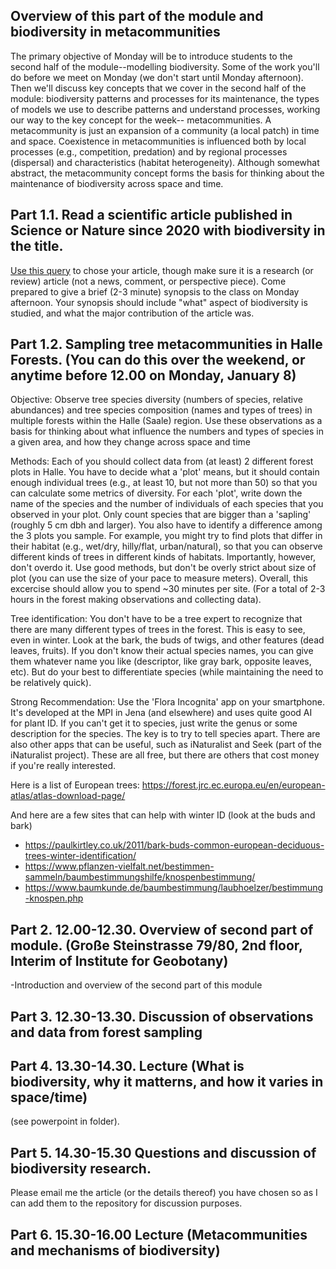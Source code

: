 ## Overview of this part of the module and biodiversity in metacommunities

The primary objective of Monday will be to introduce students to the second half of the module--modelling biodiversity. Some of the work you'll do before we meet on Monday (we don't start until Monday afternoon). Then we'll discuss key concepts that we cover in the second half of the module: biodiversity patterns and processes for its maintenance, the types of models we use to describe patterns and understand processes, working our way to the key concept for the week-- metacommunities. A metacommunity is just an expansion of a community (a local patch) in time and space. Coexistence in metacommunities is influenced both by local processes (e.g., competition, predation) and by regional processes (dispersal) and characteristics (habitat heterogeneity). Although somewhat abstract, the metacommunity concept forms the basis for thinking about the maintenance of biodiversity across space and time. 

## Part 1.1. Read a scientific article published in Science or Nature since 2020 with biodiversity in the title. 

[Use this query](https://europepmc.org/search?query=%28JOURNAL%3A%22Science%20%28New%20York,%20N.Y.%29%22%20OR%20JOURNAL%3A%22Nature%22%29%20AND%20%28TITLE%3A%22Biodiversity%22%29%20AND%20%28PUB_TYPE%3A%22Journal%20Article%22%20OR%20PUB_TYPE%3A%22article-commentary%22%20OR%20PUB_TYPE%3A%22research-article%22%20OR%20PUB_TYPE%3A%22protocol%22%20OR%20PUB_TYPE%3A%22rapid-communication%22%20OR%20PUB_TYPE%3A%22product-review%22%29%20AND%20%28FIRST_PDATE%3A%5B2020%20TO%202024%5D%29&page=1&sortBy=CITED%2Bdesc) to chose your article, though make sure it is a research (or review) article (not a news, comment, or perspective piece). Come prepared to give a brief (2-3 minute) synopsis to the class on Monday afternoon. Your synopsis should include "what" aspect of biodiversity is studied, and what the major contribution of the article was.

## Part 1.2. Sampling tree metacommunities in Halle Forests. (You can do this over the weekend, or anytime before 12.00 on Monday, January 8)

Objective: Observe tree species diversity (numbers of species, relative abundances) and tree species composition (names and types of trees) in multiple forests within the Halle (Saale) region. Use these observations as a basis for thinking about what influence the numbers and types of species in a given area, and how they change across space and time

Methods: Each of you should collect data from (at least) 2 different forest plots in Halle. You have to decide what a 'plot' means, but it should contain enough individual trees (e.g., at least 10, but not more than 50) so that you can calculate some metrics of diversity. For each 'plot', write down the name of the species and the number of individuals of each species that you observed in your plot. Only count species that are bigger than a 'sapling' (roughly 5 cm dbh and larger). You also have to identify a difference among the 3 plots you sample.  For example, you might try to find plots that differ in their habitat (e.g., wet/dry, hilly/flat, urban/natural), so that you can observe different kinds of trees in different kinds of habitats. Importantly, however, don't overdo it. Use good methods, but don't be overly strict about size of plot (you can use the size of your pace to measure meters).  Overall, this excercise should allow you to spend ~30 minutes per site. (For a total of 2-3 hours in the forest making observations and collecting data). 

Tree identification: You don't have to be a tree expert to recognize that there are many different types of trees in the forest. This is easy to see, even in winter.  Look at the bark, the buds of twigs, and other features (dead leaves, fruits).  If you don't know their actual species names, you can give them whatever name you like (descriptor, like gray bark, opposite leaves, etc). But do your best to differentiate species (while maintaining the need to be relatively quick). 

Strong Recommendation: Use the 'Flora Incognita' app on your smartphone.  It's developed at the MPI in Jena (and elsewhere) and uses quite good AI for plant ID. If you can't get it to species, just write the genus or some description for the species. The key is to try to tell species apart. There are also other apps that can be useful, such as iNaturalist and Seek (part of the iNaturalist project). These are all free, but there are others that cost money if you're really interested. 

Here is a list of European trees: https://forest.jrc.ec.europa.eu/en/european-atlas/atlas-download-page/

And here are a few sites that can help with winter ID (look at the buds and bark)
- https://paulkirtley.co.uk/2011/bark-buds-common-european-deciduous-trees-winter-identification/
- https://www.pflanzen-vielfalt.net/bestimmen-sammeln/baumbestimmungshilfe/knospenbestimmung/
- https://www.baumkunde.de/baumbestimmung/laubhoelzer/bestimmung-knospen.php

## Part 2. 12.00-12.30.  Overview of second part of module. (Große Steinstrasse 79/80, 2nd floor, Interim of Institute for Geobotany)

-Introduction and overview of the second part of this module


## Part 3. 12.30-13.30. Discussion of observations and data from forest sampling


## Part 4. 13.30-14.30. Lecture (What is biodiversity, why it matterns, and how it varies in space/time)

(see powerpoint in folder).


## Part 5. 14.30-15.30  Questions and discussion of biodiversity research. 

Please email me the article (or the details thereof) you have chosen 
so as I can add them to the repository for discussion purposes.

## Part 6. 15.30-16.00  Lecture (Metacommunities and mechanisms of biodiversity)




